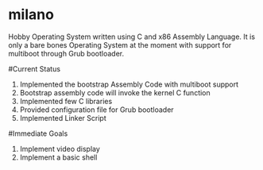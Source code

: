 # milano
Hobby Operating System written using C and x86 Assembly Language. It is only a bare bones Operating System at the moment with support for  multiboot through Grub bootloader. 

#Current Status

1. Implemented the bootstrap Assembly Code with multiboot support
2. Bootstrap assembly code will invoke the kernel C function
3. Implemented few C libraries
4. Provided configuration file for Grub bootloader
5. Implemented Linker Script

#Immediate Goals

1. Implement video display
2. Implement a basic shell
